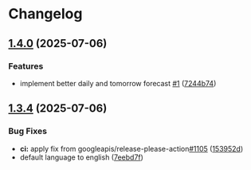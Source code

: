 # Changelog

## [1.4.0](https://github.com/andi4000/trmnl-open-meteo-weather-forecast/compare/v1.3.4...v1.4.0) (2025-07-06)


### Features

* implement better daily and tomorrow forecast [#1](https://github.com/andi4000/trmnl-open-meteo-weather-forecast/issues/1) ([7244b74](https://github.com/andi4000/trmnl-open-meteo-weather-forecast/commit/7244b74c72a175352e4a86857766936afa666ed2))

## [1.3.4](https://github.com/andi4000/trmnl-open-meteo-weather-forecast/compare/1.3.3...v1.3.4) (2025-07-06)


### Bug Fixes

* **ci:** apply fix from googleapis/release-please-action[#1105](https://github.com/andi4000/trmnl-open-meteo-weather-forecast/issues/1105) ([153952d](https://github.com/andi4000/trmnl-open-meteo-weather-forecast/commit/153952ddf957233e7f85b08b07ac958ab267a55b))
* default language to english ([7eebd7f](https://github.com/andi4000/trmnl-open-meteo-weather-forecast/commit/7eebd7fddd25cdd08906ad5cfafda4d4a62d0754))
